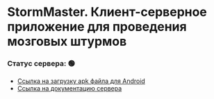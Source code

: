 # StormMaster. Клиент-серверное приложение для проведения мозговых штурмов
### Статус сервера: 🟢
- <a href="https://github.com/ziopam/StormMasterApp/releases/download/v1.0.0/StormMaster.apk">Ссылка на загрузку apk файла для Android </a>
- <a href="http://158.160.130.4:8000/doc/">Ссылка на документацию сервера</a>
